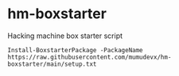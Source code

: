 # hm-boxstarter
Hacking machine box starter script

``` Install-BoxstarterPackage -PackageName https://raw.githubusercontent.com/mumudevx/hm-boxstarter/main/setup.txt ```
